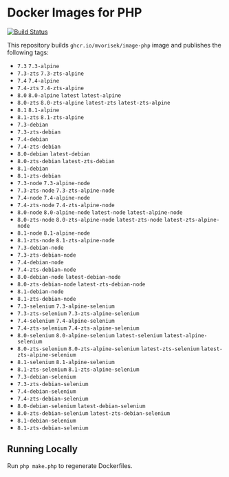 # Docker Images for PHP

<a href="https://github.com/mvorisek/image-php/actions"><img src="https://github.com/mvorisek/image-php/workflows/CI/badge.svg" alt="Build Status"></a>

This repository builds `ghcr.io/mvorisek/image-php` image and publishes the following tags:

- `7.3` `7.3-alpine`
- `7.3-zts` `7.3-zts-alpine`
- `7.4` `7.4-alpine`
- `7.4-zts` `7.4-zts-alpine`
- `8.0` `8.0-alpine` `latest` `latest-alpine`
- `8.0-zts` `8.0-zts-alpine` `latest-zts` `latest-zts-alpine`
- `8.1` `8.1-alpine`
- `8.1-zts` `8.1-zts-alpine`
- `7.3-debian`
- `7.3-zts-debian`
- `7.4-debian`
- `7.4-zts-debian`
- `8.0-debian` `latest-debian`
- `8.0-zts-debian` `latest-zts-debian`
- `8.1-debian`
- `8.1-zts-debian`
- `7.3-node` `7.3-alpine-node`
- `7.3-zts-node` `7.3-zts-alpine-node`
- `7.4-node` `7.4-alpine-node`
- `7.4-zts-node` `7.4-zts-alpine-node`
- `8.0-node` `8.0-alpine-node` `latest-node` `latest-alpine-node`
- `8.0-zts-node` `8.0-zts-alpine-node` `latest-zts-node` `latest-zts-alpine-node`
- `8.1-node` `8.1-alpine-node`
- `8.1-zts-node` `8.1-zts-alpine-node`
- `7.3-debian-node`
- `7.3-zts-debian-node`
- `7.4-debian-node`
- `7.4-zts-debian-node`
- `8.0-debian-node` `latest-debian-node`
- `8.0-zts-debian-node` `latest-zts-debian-node`
- `8.1-debian-node`
- `8.1-zts-debian-node`
- `7.3-selenium` `7.3-alpine-selenium`
- `7.3-zts-selenium` `7.3-zts-alpine-selenium`
- `7.4-selenium` `7.4-alpine-selenium`
- `7.4-zts-selenium` `7.4-zts-alpine-selenium`
- `8.0-selenium` `8.0-alpine-selenium` `latest-selenium` `latest-alpine-selenium`
- `8.0-zts-selenium` `8.0-zts-alpine-selenium` `latest-zts-selenium` `latest-zts-alpine-selenium`
- `8.1-selenium` `8.1-alpine-selenium`
- `8.1-zts-selenium` `8.1-zts-alpine-selenium`
- `7.3-debian-selenium`
- `7.3-zts-debian-selenium`
- `7.4-debian-selenium`
- `7.4-zts-debian-selenium`
- `8.0-debian-selenium` `latest-debian-selenium`
- `8.0-zts-debian-selenium` `latest-zts-debian-selenium`
- `8.1-debian-selenium`
- `8.1-zts-debian-selenium`

## Running Locally

Run `php make.php` to regenerate Dockerfiles.
